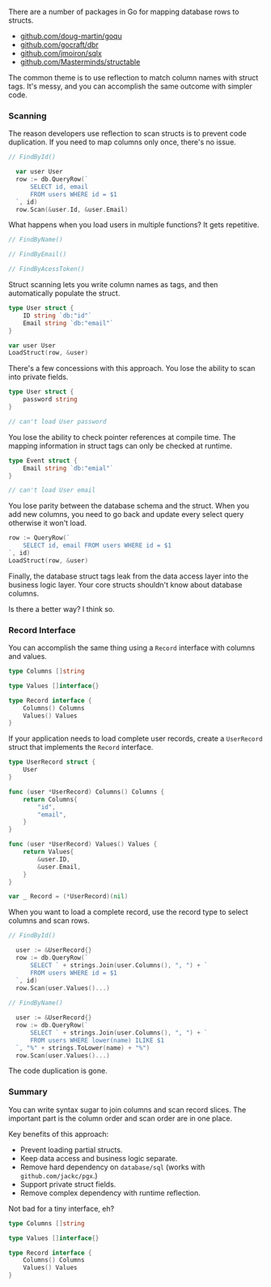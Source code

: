 There are a number of packages in Go for mapping database rows to structs. 

* [github.com/doug-martin/goqu](https://github.com/doug-martin/goqu)
* [github.com/gocraft/dbr](https://github.com/gocraft/dbr)
* [github.com/jmoiron/sqlx](https://github.com/jmoiron/sqlx)
* [github.com/Masterminds/structable](https://github.com/Masterminds/structable)

The common theme is to use reflection to match column names with struct tags. It's messy, and you can accomplish the same outcome with simpler code. 

### Scanning

The reason developers use reflection to scan structs is to prevent code duplication. If you need to map columns only once, there's no issue.

```go
// FindById()

  var user User
  row := db.QueryRow(`
      SELECT id, email
      FROM users WHERE id = $1
  `, id)
  row.Scan(&user.Id, &user.Email)
```

What happens when you load users in multiple functions? It gets repetitive. 

```go
// FindByName()

// FindByEmail()

// FindByAcessToken()
```

Struct scanning lets you write column names as tags, and then automatically populate the struct.

```go
type User struct {
    ID string `db:"id"`
    Email string `db:"email"`
}

var user User
LoadStruct(row, &user)
```

There's a few concessions with this approach. You lose the ability to scan into private fields.

```go
type User struct {
    password string
}

// can't load User password
```

You lose the ability to check pointer references at compile time. The mapping information in struct tags can only be checked at runtime. 

```go
type Event struct {
    Email string `db:"emial"`
}

// can't load User email
```

You lose parity between the database schema and the struct. When you add new columns, you need to go back and update every select query otherwise it won't load. 

```go
row := QueryRow(`
    SELECT id, email FROM users WHERE id = $1
`, id)
LoadStruct(row, &user)
```

Finally, the database struct tags leak from the data access layer into the business logic layer. Your core structs shouldn't know about database columns. 

Is there a better way? I think so. 

### Record Interface

You can accomplish the same thing using a `Record` interface with columns and values.

```go
type Columns []string

type Values []interface{}

type Record interface {
    Columns() Columns
    Values() Values
}
```

If your application needs to load complete user records, create a `UserRecord` struct that implements the `Record` interface. 

```go
type UserRecord struct {
    User
}

func (user *UserRecord) Columns() Columns {
    return Columns{
        "id",
        "email",
    }
}

func (user *UserRecord) Values() Values {
    return Values{
        &user.ID,
        &user.Email,
    }
}

var _ Record = (*UserRecord)(nil)
```

When you want to load a complete record, use the record type to select columns and scan rows. 

```go
// FindById()

  user := &UserRecord{}
  row := db.QueryRow(`
      SELECT ` + strings.Join(user.Columns(), ", ") + `
      FROM users WHERE id = $1
  `, id)
  row.Scan(user.Values()...)
  
// FindByName()

  user := &UserRecord{}
  row := db.QueryRow(`
      SELECT ` + strings.Join(user.Columns(), ", ") + `
      FROM users WHERE lower(name) ILIKE $1
  `, "%" + strings.ToLower(name) + "%")
  row.Scan(user.Values()...)
```

The code duplication is gone. 

### Summary

You can write syntax sugar to join columns and scan record slices. The important part is the column order and scan order are in one place. 

Key benefits of this approach: 

* Prevent loading partial structs. 
* Keep data access and business logic separate. 
* Remove hard dependency on `database/sql` (works with `github.com/jackc/pgx`.)
* Support private struct fields. 
* Remove complex dependency with runtime reflection. 

Not bad for a tiny interface, eh?

```go
type Columns []string

type Values []interface{}

type Record interface {
    Columns() Columns
    Values() Values
}
```
